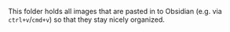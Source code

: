 
This folder holds all images that are pasted in to Obsidian (e.g. via `ctrl+v`/`cmd+v`) so that they stay nicely organized.
